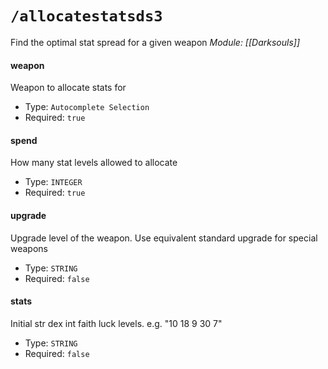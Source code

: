 # `/allocatestatsds3`
Find the optimal stat spread for a given weapon
*Module: [[Darksouls]]*
#### weapon
Weapon to allocate stats for
- Type: `Autocomplete Selection`
- Required: `true`
#### spend
How many stat levels allowed to allocate
- Type: `INTEGER`
- Required: `true`
#### upgrade
Upgrade level of the weapon. Use equivalent standard upgrade for special weapons
- Type: `STRING`
- Required: `false`
#### stats
Initial str dex int faith luck levels. e.g. "10 18 9 30 7"
- Type: `STRING`
- Required: `false`